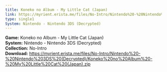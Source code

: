 ```yaml
---
title: Koneko no Album - My Little Cat (Japan)
link: https://myrient.erista.me/files/No-Intro/Nintendo%20-%20Nintendo%203DS%20(Decrypted)/Koneko%20no%20Album%20-%20My%20Little%20Cat%20(Japan).zip
type: single1
System: Nintendo - Nintendo 3DS (Decrypted)
---
```

<b>Game:</b> Koneko no Album - My Little Cat (Japan)<br>
<b>System:</b> Nintendo - Nintendo 3DS (Decrypted)<br>
<b>Collection:</b> No-Intro<br>
<b>Download:</b> https://myrient.erista.me/files/No-Intro/Nintendo%20-%20Nintendo%203DS%20(Decrypted)/Koneko%20no%20Album%20-%20My%20Little%20Cat%20(Japan).zip